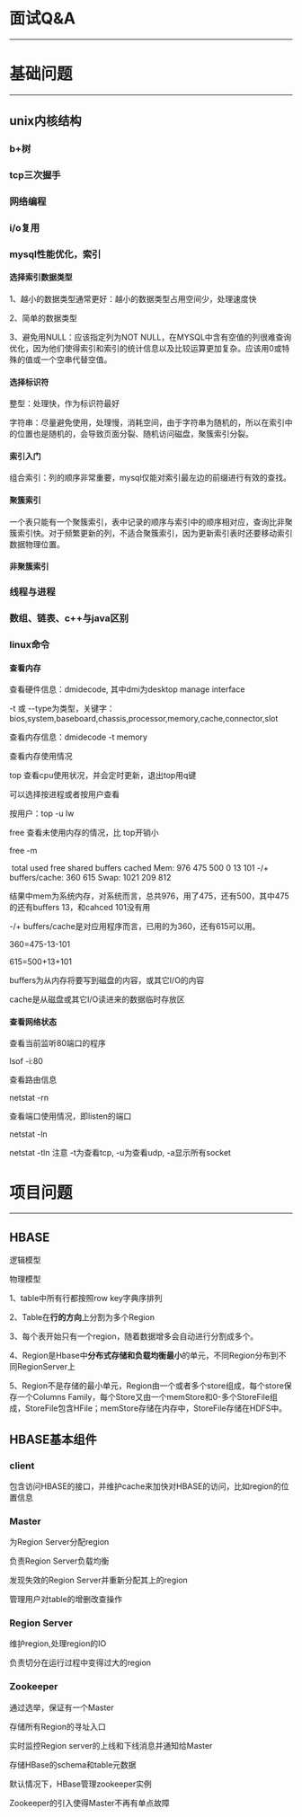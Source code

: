 # 面试Q&A

***

# 基础问题

***



## unix内核结构

### b+树

### tcp三次握手

### 网络编程

### i/o复用

### mysql性能优化，索引

#### 选择索引数据类型

1、越小的数据类型通常更好：越小的数据类型占用空间少，处理速度快

2、简单的数据类型

3、避免用NULL：应该指定列为NOT NULL，在MYSQL中含有空值的列很难查询优化，因为他们使得索引和索引的统计信息以及比较运算更加复杂。应该用0或特殊的值或一个空串代替空值。

#### 选择标识符

整型：处理快，作为标识符最好

字符串：尽量避免使用，处理慢，消耗空间，由于字符串为随机的，所以在索引中的位置也是随机的，会导致页面分裂、随机访问磁盘，聚簇索引分裂。

#### 索引入门

组合索引：列的顺序非常重要，mysql仅能对索引最左边的前缀进行有效的查找。

#### 聚簇索引

一个表只能有一个聚簇索引，表中记录的顺序与索引中的顺序相对应，查询比非聚簇索引快。对于频繁更新的列，不适合聚簇索引，因为更新索引表时还要移动索引数据物理位置。

#### 非聚簇索引



### 线程与进程

### 数组、链表、c++与java区别

### linux命令

#### 查看内存

查看硬件信息：dmidecode, 其中dmi为desktop manage interface

-t 或 --type为类型，关键字：bios,system,baseboard,chassis,processor,memory,cache,connector,slot

查看内存信息：dmidecode -t memory



查看内存使用情况

top 查看cpu使用状况，并会定时更新，退出top用q键

可以选择按进程或者按用户查看

按用户：top -u lw

free 查看未使用内存的情况，比 top开销小

free -m

​		   total       used       free     shared    buffers     cached
Mem:           976        475        500          0         13        101
-/+ buffers/cache:        360        615
Swap:         1021        209        812

结果中mem为系统内存，对系统而言，总共976，用了475，还有500，其中475的还有buffers 13，和cahced 101没有用

-/+ buffers/cache是对应用程序而言，已用的为360，还有615可以用。

360=475-13-101

615=500+13+101

buffers为从内存将要写到磁盘的内容，或其它I/O的内容

cache是从磁盘或其它I/O读进来的数据临时存放区

#### 查看网络状态

查看当前监听80端口的程序

lsof -i:80

查看路由信息

netstat -rn

查看端口使用情况，即listen的端口

netstat -ln

netstat -tln 注意 -t为查看tcp, -u为查看udp, -a显示所有socket

# 项目问题

***

## HBASE

逻辑模型

物理模型

1、table中所有行都按照row key字典序排列

2、Table在**行的方向**上分割为多个Region

3、每个表开始只有一个region，随着数据增多会自动进行分割成多个。

4、Region是Hbase中**分布式存储和负载均衡最小**的单元，不同Region分布到不同RegionServer上

5、Region不是存储的最小单元，Region由一个或者多个store组成，每个store保存一个Columns Family，每个Store又由一个memStore和0-多个StoreFile组成，StoreFile包含HFile；memStore存储在内存中，StoreFile存储在HDFS中。

## HBASE基本组件

### client

包含访问HBASE的接口，并维护cache来加快对HBASE的访问，比如region的位置信息

### Master

为Region Server分配region

负责Region Server负载均衡

发现失效的Region Server并重新分配其上的region

管理用户对table的增删改查操作

### Region Server

维护region,处理region的IO

负责切分在运行过程中变得过大的region

### Zookeeper

通过选举，保证有一个Master

存储所有Region的寻址入口

实时监控Region server的上线和下线消息并通知给Master

存储HBase的schema和table元数据

默认情况下，HBase管理zookeeper实例

Zookeeper的引入使得Master不再有单点故障